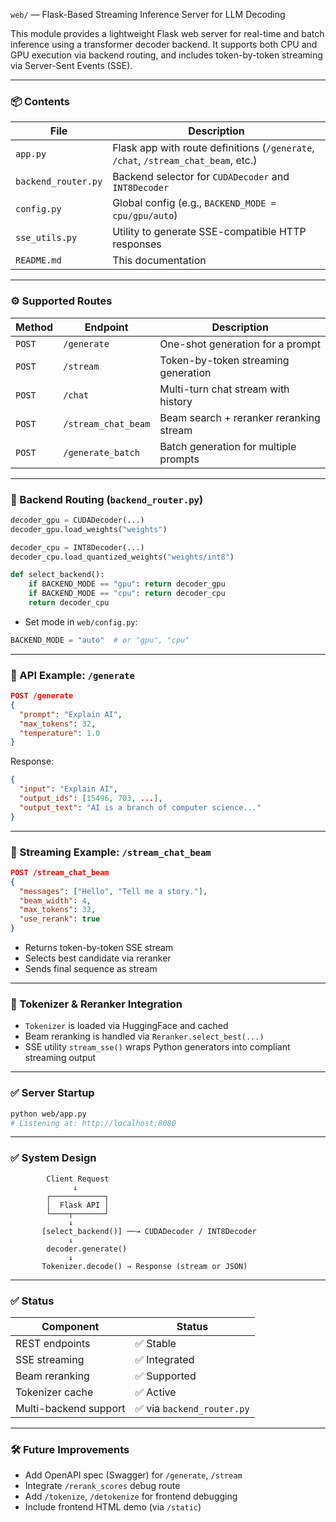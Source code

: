 `web/` — Flask-Based Streaming Inference Server for LLM Decoding

This module provides a lightweight Flask web server for real-time and batch inference using a transformer decoder backend. It supports both CPU and GPU execution via backend routing, and includes token-by-token streaming via Server-Sent Events (SSE).

---

### 📦 Contents

| File              | Description |
|-------------------|-------------|
| `app.py`          | Flask app with route definitions (`/generate`, `/chat`, `/stream_chat_beam`, etc.) |
| `backend_router.py` | Backend selector for `CUDADecoder` and `INT8Decoder` |
| `config.py`       | Global config (e.g., `BACKEND_MODE = cpu/gpu/auto`) |
| `sse_utils.py`    | Utility to generate SSE-compatible HTTP responses |
| `README.md`       | This documentation |

---

### ⚙️ Supported Routes

| Method | Endpoint             | Description |
|--------|----------------------|-------------|
| `POST` | `/generate`          | One-shot generation for a prompt |
| `POST` | `/stream`            | Token-by-token streaming generation |
| `POST` | `/chat`              | Multi-turn chat stream with history |
| `POST` | `/stream_chat_beam`  | Beam search + reranker reranking stream |
| `POST` | `/generate_batch`    | Batch generation for multiple prompts |

---

### 🧠 Backend Routing (`backend_router.py`)

```python
decoder_gpu = CUDADecoder(...)
decoder_gpu.load_weights("weights")

decoder_cpu = INT8Decoder(...)
decoder_cpu.load_quantized_weights("weights/int8")

def select_backend():
    if BACKEND_MODE == "gpu": return decoder_gpu
    if BACKEND_MODE == "cpu": return decoder_cpu
    return decoder_cpu
```

- Set mode in `web/config.py`:

```python
BACKEND_MODE = "auto"  # or "gpu", "cpu"
```

---

### 📄 API Example: `/generate`

```json
POST /generate
{
  "prompt": "Explain AI",
  "max_tokens": 32,
  "temperature": 1.0
}
```

Response:

```json
{
  "input": "Explain AI",
  "output_ids": [15496, 703, ...],
  "output_text": "AI is a branch of computer science..."
}
```

---

### 📄 Streaming Example: `/stream_chat_beam`

```json
POST /stream_chat_beam
{
  "messages": ["Hello", "Tell me a story."],
  "beam_width": 4,
  "max_tokens": 32,
  "use_rerank": true
}
```

- Returns token-by-token SSE stream
- Selects best candidate via reranker
- Sends final sequence as stream

---

### 📂 Tokenizer & Reranker Integration

- `Tokenizer` is loaded via HuggingFace and cached
- Beam reranking is handled via `Reranker.select_best(...)`
- SSE utility `stream_sse()` wraps Python generators into compliant streaming output

---

### ✅ Server Startup

```bash
python web/app.py
# Listening at: http://localhost:8080
```

---

### ✅ System Design

```text
        Client Request
              ↓
        ┌────────────┐
        │  Flask API │
        └────┬───────┘
             ↓
       [select_backend()] ──→ CUDADecoder / INT8Decoder
             ↓
        decoder.generate()
             ↓
       Tokenizer.decode() → Response (stream or JSON)
```

---

### ✅ Status

| Component           | Status |
|---------------------|--------|
| REST endpoints       | ✅ Stable |
| SSE streaming        | ✅ Integrated |
| Beam reranking       | ✅ Supported |
| Tokenizer cache      | ✅ Active |
| Multi-backend support| ✅ via `backend_router.py` |

---

### 🛠️ Future Improvements

- Add OpenAPI spec (Swagger) for `/generate`, `/stream`
- Integrate `/rerank_scores` debug route
- Add `/tokenize`, `/detokenize` for frontend debugging
- Include frontend HTML demo (via `/static`)
